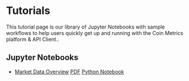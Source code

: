 # Tutorials

This tutorial page is our library of Jupyter Notebooks with sample workflows to help users quickly get up and running with the Coin Metrics platform & API Client..

## Jupyter Notebooks
* [Market Data Overview](tutorials/MDF_market_data_overview.md) [PDF](tutorials/MDF_market_data_overview.pdf) [Python Notebook](tutorials/MDF_market_data_overview.ipynb)
